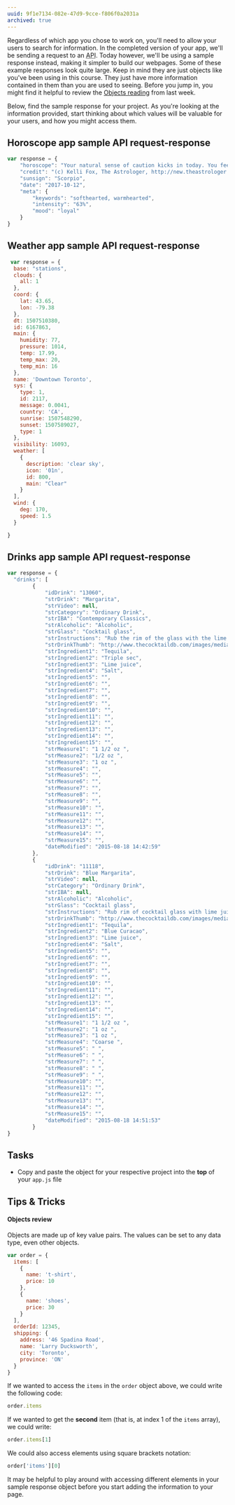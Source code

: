 ```yaml
---
uuid: 9f1e7134-082e-47d9-9cce-f806f0a2031a
archived: true
---
```


Regardless of which app you chose to work on, you'll need to allow your users to search for information. In the completed version of your app, we'll be sending a request to an <abbr title="Application Programming Interface">API</abbr>. Today however, we'll be using a sample response instead, making it simpler to build our webpages. Some of these example responses look quite large. Keep in mind they are just objects like you've been using in this course. They just have more information contained in them than you are used to seeing. Before you jump in, you might find it helpful to review the [Objects reading](/b9823aaf-94b6-47b6-a9e2-26dc2e13ede0) from last week.

Below, find the sample response for your project. As you're looking at the information provided, start thinking about which values will be valuable for your users, and how you might access them.

## Horoscope app sample API request-response

```javascript
var response = {
    "horoscope": "Your natural sense of caution kicks in today. You feel the urge to stick close to home, or at least familiar faces. Connecting with your people makes you feel safe and emotionally centered. On that note, it's a great day to delve into old photos or other memories from the past. Remind yourself where you came from. Gain insight from exploring the people and places that made you who you are.(c) Kelli Fox, The Astrologer, http://new.theastrologer.com",
    "credit": "(c) Kelli Fox, The Astrologer, http://new.theastrologer.com",
    "sunsign": "Scorpio",
    "date": "2017-10-12",
    "meta": {
        "keywords": "softhearted, warmhearted",
        "intensity": "63%",
        "mood": "loyal"
    }
}
```

## Weather app sample API request-response

```javascript
 var response = {
  base: "stations",
  clouds: {
    all: 1
  },
  coord: {
    lat: 43.65,
    lon: -79.38
  },
  dt: 1507510380,
  id: 6167863,
  main: {
    humidity: 77,
    pressure: 1014,
    temp: 17.99,
    temp_max: 20,
    temp_min: 16
  },
  name: 'Downtown Toronto',
  sys: {
    type: 1,
    id: 2117,
    message: 0.0041,
    country: 'CA',
    sunrise: 1507548290,
    sunset: 1507589027,
    type: 1
  },
  visibility: 16093,
  weather: [
    {
      description: 'clear sky',
      icon: '01n',
      id: 800,
      main: "Clear"
    }
  ],
  wind: {
    deg: 170,
    speed: 1.5
  }

}
```

## Drinks app sample API request-response

```javascript
var response = {
  "drinks": [
        {
            "idDrink": "13060",
            "strDrink": "Margarita",
            "strVideo": null,
            "strCategory": "Ordinary Drink",
            "strIBA": "Contemporary Classics",
            "strAlcoholic": "Alcoholic",
            "strGlass": "Cocktail glass",
            "strInstructions": "Rub the rim of the glass with the lime slice to make the salt stick to it. Take care to moisten only the outer rim and sprinkle the salt on it. The salt should present to the lips of the imbiber and never mix into the cocktail. Shake the other ingredients with ice, then carefully pour into the glass.",
            "strDrinkThumb": "http://www.thecocktaildb.com/images/media/drink/wpxpvu1439905379.jpg",
            "strIngredient1": "Tequila",
            "strIngredient2": "Triple sec",
            "strIngredient3": "Lime juice",
            "strIngredient4": "Salt",
            "strIngredient5": "",
            "strIngredient6": "",
            "strIngredient7": "",
            "strIngredient8": "",
            "strIngredient9": "",
            "strIngredient10": "",
            "strIngredient11": "",
            "strIngredient12": "",
            "strIngredient13": "",
            "strIngredient14": "",
            "strIngredient15": "",
            "strMeasure1": "1 1/2 oz ",
            "strMeasure2": "1/2 oz ",
            "strMeasure3": "1 oz ",
            "strMeasure4": "",
            "strMeasure5": "",
            "strMeasure6": "",
            "strMeasure7": "",
            "strMeasure8": "",
            "strMeasure9": "",
            "strMeasure10": "",
            "strMeasure11": "",
            "strMeasure12": "",
            "strMeasure13": "",
            "strMeasure14": "",
            "strMeasure15": "",
            "dateModified": "2015-08-18 14:42:59"
        },
        {
            "idDrink": "11118",
            "strDrink": "Blue Margarita",
            "strVideo": null,
            "strCategory": "Ordinary Drink",
            "strIBA": null,
            "strAlcoholic": "Alcoholic",
            "strGlass": "Cocktail glass",
            "strInstructions": "Rub rim of cocktail glass with lime juice. Dip rim in coarse salt. Shake tequila, blue curacao, and lime juice with ice, strain into the salt-rimmed glass, and serve.",
            "strDrinkThumb": "http://www.thecocktaildb.com/images/media/drink/qtvvyq1439905913.jpg",
            "strIngredient1": "Tequila",
            "strIngredient2": "Blue Curacao",
            "strIngredient3": "Lime juice",
            "strIngredient4": "Salt",
            "strIngredient5": "",
            "strIngredient6": "",
            "strIngredient7": "",
            "strIngredient8": "",
            "strIngredient9": "",
            "strIngredient10": "",
            "strIngredient11": "",
            "strIngredient12": "",
            "strIngredient13": "",
            "strIngredient14": "",
            "strIngredient15": "",
            "strMeasure1": "1 1/2 oz ",
            "strMeasure2": "1 oz ",
            "strMeasure3": "1 oz ",
            "strMeasure4": "Coarse ",
            "strMeasure5": " ",
            "strMeasure6": " ",
            "strMeasure7": " ",
            "strMeasure8": " ",
            "strMeasure9": " ",
            "strMeasure10": "",
            "strMeasure11": "",
            "strMeasure12": "",
            "strMeasure13": "",
            "strMeasure14": "",
            "strMeasure15": "",
            "dateModified": "2015-08-18 14:51:53"
        }
}
```

## Tasks

- Copy and paste the object for your respective project into the **top** of your `app.js` file

## Tips & Tricks

#### Objects review

Objects are made up of key value pairs. The values can be set to any data type, even other objects.

```javascript
var order = {
  items: [
    {
      name: 't-shirt',
      price: 10
    },
    {
      name: 'shoes',
      price: 30
    }
  ],
  orderId: 12345,
  shipping: {
    address: '46 Spadina Road',
    name: 'Larry Ducksworth',
    city: 'Toronto',
    province: 'ON'
  }
}
```

If we wanted to access the `items` in the `order` object above, we could write the following code:

```javascript
order.items
```

If we wanted to get the **second** item (that is, at index 1 of the `items` array), we could write:

```javascript
order.items[1]
```

We could also access elements using square brackets notation:

```javascript
order['items'][0]
```

It may be helpful to play around with accessing different elements in your sample response object before
you start adding the information to your page.
